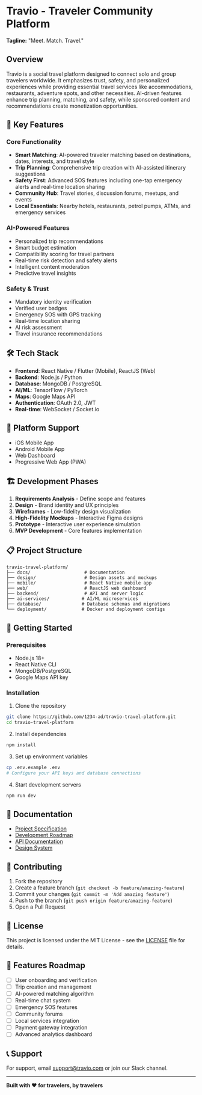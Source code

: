 # Travio - Traveler Community Platform

**Tagline:** "Meet. Match. Travel."

## Overview

Travio is a social travel platform designed to connect solo and group travelers worldwide. It emphasizes trust, safety, and personalized experiences while providing essential travel services like accommodations, restaurants, adventure spots, and other necessities. AI-driven features enhance trip planning, matching, and safety, while sponsored content and recommendations create monetization opportunities.

## 🚀 Key Features

### Core Functionality
- **Smart Matching**: AI-powered traveler matching based on destinations, dates, interests, and travel style
- **Trip Planning**: Comprehensive trip creation with AI-assisted itinerary suggestions
- **Safety First**: Advanced SOS features including one-tap emergency alerts and real-time location sharing
- **Community Hub**: Travel stories, discussion forums, meetups, and events
- **Local Essentials**: Nearby hotels, restaurants, petrol pumps, ATMs, and emergency services

### AI-Powered Features
- Personalized trip recommendations
- Smart budget estimation
- Compatibility scoring for travel partners
- Real-time risk detection and safety alerts
- Intelligent content moderation
- Predictive travel insights

### Safety & Trust
- Mandatory identity verification
- Verified user badges
- Emergency SOS with GPS tracking
- Real-time location sharing
- AI risk assessment
- Travel insurance recommendations

## 🛠 Tech Stack

- **Frontend**: React Native / Flutter (Mobile), ReactJS (Web)
- **Backend**: Node.js / Python
- **Database**: MongoDB / PostgreSQL
- **AI/ML**: TensorFlow / PyTorch
- **Maps**: Google Maps API
- **Authentication**: OAuth 2.0, JWT
- **Real-time**: WebSocket / Socket.io

## 📱 Platform Support

- iOS Mobile App
- Android Mobile App
- Web Dashboard
- Progressive Web App (PWA)

## 🏗 Development Phases

1. **Requirements Analysis** - Define scope and features
2. **Design** - Brand identity and UX principles
3. **Wireframes** - Low-fidelity design visualization
4. **High-Fidelity Mockups** - Interactive Figma designs
5. **Prototype** - Interactive user experience simulation
6. **MVP Development** - Core features implementation

## 📋 Project Structure

```
travio-travel-platform/
├── docs/                    # Documentation
├── design/                  # Design assets and mockups
├── mobile/                  # React Native mobile app
├── web/                     # ReactJS web dashboard
├── backend/                 # API and server logic
├── ai-services/            # AI/ML microservices
├── database/               # Database schemas and migrations
└── deployment/             # Docker and deployment configs
```

## 🚦 Getting Started

### Prerequisites
- Node.js 18+
- React Native CLI
- MongoDB/PostgreSQL
- Google Maps API key

### Installation

1. Clone the repository
```bash
git clone https://github.com/1234-ad/travio-travel-platform.git
cd travio-travel-platform
```

2. Install dependencies
```bash
npm install
```

3. Set up environment variables
```bash
cp .env.example .env
# Configure your API keys and database connections
```

4. Start development servers
```bash
npm run dev
```

## 📖 Documentation

- [Project Specification](./docs/project-specification.md)
- [Development Roadmap](./docs/development-roadmap.md)
- [API Documentation](./docs/api-documentation.md)
- [Design System](./docs/design-system.md)

## 🤝 Contributing

1. Fork the repository
2. Create a feature branch (`git checkout -b feature/amazing-feature`)
3. Commit your changes (`git commit -m 'Add amazing feature'`)
4. Push to the branch (`git push origin feature/amazing-feature`)
5. Open a Pull Request

## 📄 License

This project is licensed under the MIT License - see the [LICENSE](LICENSE) file for details.

## 🌟 Features Roadmap

- [ ] User onboarding and verification
- [ ] Trip creation and management
- [ ] AI-powered matching algorithm
- [ ] Real-time chat system
- [ ] Emergency SOS features
- [ ] Community forums
- [ ] Local services integration
- [ ] Payment gateway integration
- [ ] Advanced analytics dashboard

## 📞 Support

For support, email support@travio.com or join our Slack channel.

---

**Built with ❤️ for travelers, by travelers**